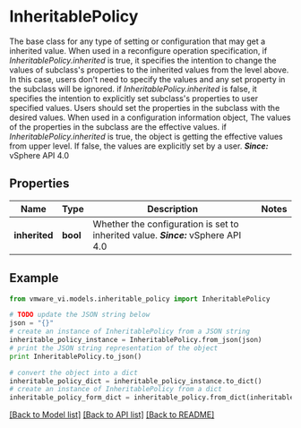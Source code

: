 # InheritablePolicy

The base class for any type of setting or configuration that may get a inherited value.  When used in a reconfigure operation specification, if *InheritablePolicy.inherited* is true, it specifies the intention to change the values of subclass's properties to the inherited values from the level above. In this case, users don't need to specify the values and any set property in the subclass will be ignored. if *InheritablePolicy.inherited* is false, it specifies the intention to explicitly set subclass's properties to user specified values. Users should set the properties in the subclass with the desired values.  When used in a configuration information object, The values of the properties in the subclass are the effective values. if *InheritablePolicy.inherited* is true, the object is getting the effective values from upper level. If false, the values are explicitly set by a user.  ***Since:*** vSphere API 4.0 

## Properties
Name | Type | Description | Notes
------------ | ------------- | ------------- | -------------
**inherited** | **bool** | Whether the configuration is set to inherited value.  ***Since:*** vSphere API 4.0  | 

## Example

```python
from vmware_vi.models.inheritable_policy import InheritablePolicy

# TODO update the JSON string below
json = "{}"
# create an instance of InheritablePolicy from a JSON string
inheritable_policy_instance = InheritablePolicy.from_json(json)
# print the JSON string representation of the object
print InheritablePolicy.to_json()

# convert the object into a dict
inheritable_policy_dict = inheritable_policy_instance.to_dict()
# create an instance of InheritablePolicy from a dict
inheritable_policy_form_dict = inheritable_policy.from_dict(inheritable_policy_dict)
```
[[Back to Model list]](../README.md#documentation-for-models) [[Back to API list]](../README.md#documentation-for-api-endpoints) [[Back to README]](../README.md)


